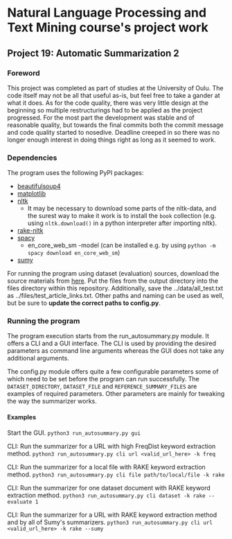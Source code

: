 # Natural Language Processing and Text Mining course's project work

## Project 19: Automatic Summarization 2


### Foreword
This project was completed as part of studies at the University of Oulu. The code itself may not be all that useful as-is, but feel free to take a gander at what it does. As for the code quality, there was very little design at the beginning so multiple restructurings had to be applied as the project progressed. For the most part the development was stable and of reasonable quality, but towards the final commits both the commit message and code quality started to nosedive. Deadline creeped in so there was no longer enough interest in doing things right as long as it seemed to work.


### Dependencies

The program uses the following PyPI packages:
* [beautifulsoup4](https://pypi.org/project/beautifulsoup4/)
* [matplotlib](https://pypi.org/project/matplotlib/)
* [nltk](https://pypi.org/project/nltk/)
    * It may be necessary to download some parts of the nltk-data, and the surest way to make it work is to install the `book` collection (e.g. using `nltk.download()` in a python interpreter after importing nltk).
* [rake-nltk](https://pypi.org/project/rake-nltk/)
* [spacy](https://pypi.org/project/spacy/)
    * en_core_web_sm -model (can be installed e.g. by using `python -m spacy download en_core_web_sm`)
* [sumy](https://pypi.org/project/sumy/)

For running the program using dataset (evaluation) sources, download the source materials from [here](https://github.com/morningmoni/FAR). Put the files from the output directory into the files directory within this repository. Additionally, save the ../data/all_test.txt as ../files/test_article_links.txt. Other paths and naming can be used as well, but be sure to **update the correct paths to config.py**.

### Running the program

The program execution starts from the run_autosummary.py module. It offers a CLI and a GUI interface. The CLI is used by providing the desired parameters as command line arguments whereas the GUI does not take any additional arguments.

The config.py module offers quite a few configurable parameters some of which need to be set before the program can run successfully. The `DATASET_DIRECTORY`, `DATASET_FILE` and `REFERENCE_SUMMARY_FILES` are examples of required parameters. Other parameters are mainly for tweaking the way the summarizer works.

#### Examples

Start the GUI.
`python3 run_autosummary.py gui`

CLI: Run the summarizer for a URL with high FreqDist keyword extraction method.
`python3 run_autosummary.py cli url <valid_url_here> -k freq`

CLI: Run the summarizer for a local file with RAKE keyword extraction method.
`python3 run_autosummary.py cli file path/to/local/file -k rake`

CLI: Run the summarizer for one dataset document with RAKE keyword extraction method.
`python3 run_autosummary.py cli dataset -k rake --evaluate 1`

CLI: Run the summarizer for a URL with RAKE keyword extraction method and by all of Sumy's summarizers.
`python3 run_autosummary.py cli url <valid_url_here> -k rake --sumy`
